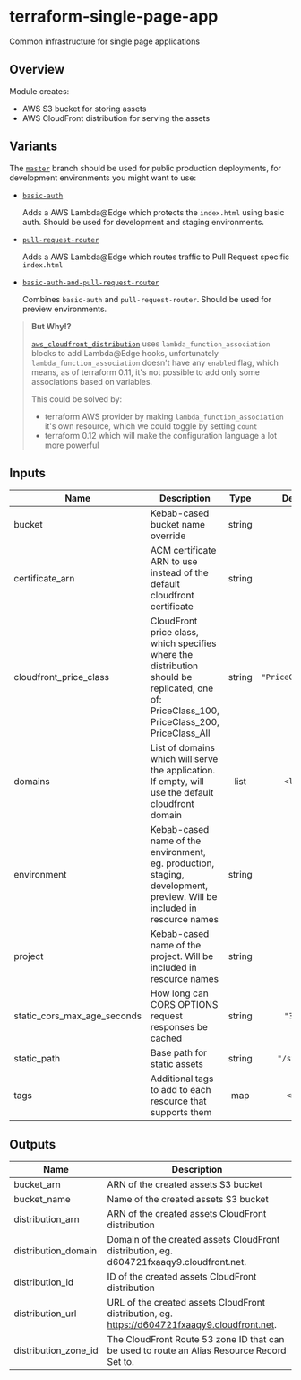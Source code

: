 # terraform-single-page-app

Common infrastructure for single page applications

## Overview

Module creates:

- AWS S3 bucket for storing assets
- AWS CloudFront distribution for serving the assets

## Variants

The [`master`](https://github.com/codequest-eu/terraform-single-page-app/tree/master) branch should be used for public production deployments, for development environments you might want to use:

- [`basic-auth`](https://github.com/codequest-eu/terraform-single-page-app/tree/basic-auth)

  Adds a AWS Lambda@Edge which protects the `index.html` using basic auth.
  Should be used for development and staging environments.

- [`pull-request-router`](https://github.com/codequest-eu/terraform-single-page-app/tree/pull-request-router)

  Adds a AWS Lambda@Edge which routes traffic to Pull Request specific `index.html`

- [`basic-auth-and-pull-request-router`](https://github.com/codequest-eu/terraform-single-page-app/tree/basic-auth-and-pull-request-router)

  Combines `basic-auth` and `pull-request-router`. Should be used for preview environments.

> **But Why!?**
> 
> [`aws_cloudfront_distribution`](https://www.terraform.io/docs/providers/aws/r/cloudfront_distribution.html) uses `lambda_function_association` blocks to add Lambda@Edge hooks, unfortunately `lambda_function_association` doesn't have any `enabled` flag, which means, as of terraform 0.11, it's not possible to add only some associations based on variables. 
> 
> This could be solved by:
> - terraform AWS provider by making `lambda_function_association` it's own resource, which we could toggle by setting `count`
> - terraform 0.12 which will make the configuration language a lot more powerful

## Inputs

| Name                            | Description                                                                                                                                 |  Type  |      Default       | Required |
| ------------------------------- | ------------------------------------------------------------------------------------------------------------------------------------------- | :----: | :----------------: | :------: |
| bucket                          | Kebab-cased bucket name override                                                                                                            | string |        `""`        |    no    |
| certificate\_arn                | ACM certificate ARN to use instead of the default cloudfront certificate                                                                    | string |        `""`        |    no    |
| cloudfront\_price\_class        | CloudFront price class, which specifies where the distribution should be replicated, one of: PriceClass_100, PriceClass_200, PriceClass_All | string | `"PriceClass_100"` |    no    |
| domains                         | List of domains which will serve the application. If empty, will use the default cloudfront domain                                          |  list  |      `<list>`      |    no    |
| environment                     | Kebab-cased name of the environment, eg. production, staging, development, preview. Will be included in resource names                      | string |        n/a         |   yes    |
| project                         | Kebab-cased name of the project. Will be included in resource names                                                                         | string |        n/a         |   yes    |
| static\_cors\_max\_age\_seconds | How long can CORS OPTIONS request responses be cached                                                                                       | string |      `"3600"`      |    no    |
| static\_path                    | Base path for static assets                                                                                                                 | string |    `"/static"`     |    no    |
| tags                            | Additional tags to add to each resource that supports them                                                                                  |  map   |      `<map>`       |    no    |

## Outputs

| Name                   | Description                                                                                   |
| ---------------------- | --------------------------------------------------------------------------------------------- |
| bucket\_arn            | ARN of the created assets S3 bucket                                                           |
| bucket\_name           | Name of the created assets S3 bucket                                                          |
| distribution\_arn      | ARN of the created assets CloudFront distribution                                             |
| distribution\_domain   | Domain of the created assets CloudFront distribution, eg. d604721fxaaqy9.cloudfront.net.      |
| distribution\_id       | ID of the created assets CloudFront distribution                                              |
| distribution\_url      | URL of the created assets CloudFront distribution, eg. https://d604721fxaaqy9.cloudfront.net. |
| distribution\_zone\_id | The CloudFront Route 53 zone ID that can be used to route an Alias Resource Record Set to.    |

